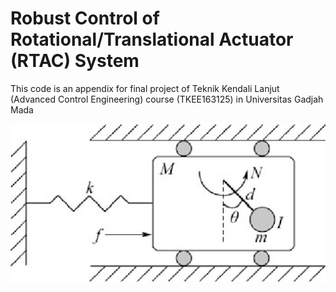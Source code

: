 # Robust Control of Rotational/Translational Actuator (RTAC) System
This code is an appendix for final project of Teknik Kendali Lanjut (Advanced Control Engineering) course (TKEE163125) in Universitas Gadjah Mada

![alt text](rtac.png)
